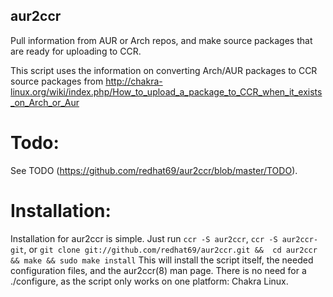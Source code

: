 ## aur2ccr 
Pull information from AUR or Arch repos, and make source packages that are ready for uploading to CCR.

This script uses the information on converting Arch/AUR packages to CCR source packages from http://chakra-linux.org/wiki/index.php/How_to_upload_a_package_to_CCR_when_it_exists_on_Arch_or_Aur

# Todo:
See TODO (https://github.com/redhat69/aur2ccr/blob/master/TODO).

# Installation:
Installation for aur2ccr is simple. Just run
`ccr -S aur2ccr`, `ccr -S aur2ccr-git`, or `git clone git://github.com/redhat69/aur2ccr.git &&  cd aur2ccr && make && sudo make install`
This will install the script itself, the needed configuration files, and the aur2ccr(8) man page. There is no need for a ./configure, as the script only works on one platform: Chakra Linux.
